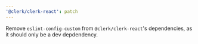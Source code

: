 ```yaml
---
'@clerk/clerk-react': patch
---
```


Remove `eslint-config-custom` from `@clerk/clerk-react`'s dependencies, as it should only be a dev depdendency.
